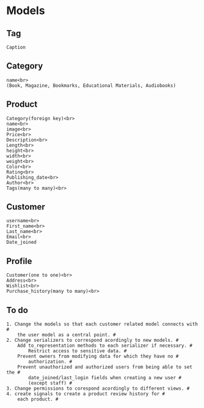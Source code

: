 # Models

## Tag
    Caption

## Category
    name<br>
    (Book, Magazine, Bookmarks, Educational Materials, Audiobooks)

## Product
    Category(foreign key)<br>
    name<br>
    image<br>
    Price<br>
    Description<br>
    Length<br>
    height<br>
    width<br>
    weight<br>
    Color<br>
    Rating<br>
    Publishing_date<br>
    Author<br>
    Tags(many to many)<br>

## Customer
    username<br>
    First_name<br>
    Last_name<br>
    Email<br>
    Date_joined

## Profile
    Customer(one to one)<br>
    Address<br>
    Wishlist<br>
    Purchase_history(many to many)<br>


## To do
    1. Change the models so that each customer related model connects with #
        the user model as a central point. #
    2. Change serializers to correspond acordingly to new models. #
        Add to_representation methods to each serializer if necessary. #
            Restrict access to sensitive data. #
        Prevent owners from modifying data for which they have no #
            authorization. #
        Prevent unauthorized and authorized users from being able to set the #
            date_joined/last_login fields when creating a new user #
            (except staff) #
    3. Change permissions to corespond acordingly to different views. #
    4. create signals to create a product review history for #
        each product. #
    